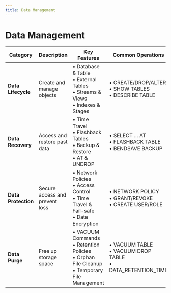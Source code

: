 ```yaml
---
title: Data Management
---
```


# Data Management

| Category | Description | Key Features | Common Operations | Documentation |
|----------|-------------|--------------|------------------|---------------|
| **Data Lifecycle** | Create and manage objects | • Database & Table <br/>• External Tables<br/>• Streams & Views<br/>• Indexes & Stages | • CREATE/DROP/ALTER<br/>• SHOW TABLES<br/>• DESCRIBE TABLE | [Details](./01-data-lifecycle.md) |
| **Data Recovery** | Access and restore past data | • Time Travel<br/>• Flashback Tables<br/>• Backup & Restore<br/>• AT & UNDROP | • SELECT ... AT<br/>• FLASHBACK TABLE<br/>• BENDSAVE BACKUP | [Details](./02-data-recovery.md) |
| **Data Protection** | Secure access and prevent loss | • Network Policies<br/>• Access Control<br/>• Time Travel & Fail-safe<br/>• Data Encryption | • NETWORK POLICY<br/>• GRANT/REVOKE<br/>• CREATE USER/ROLE | [Details](./03-data-protection.md) |
| **Data Purge** | Free up storage space | • VACUUM Commands<br/>• Retention Policies<br/>• Orphan File Cleanup<br/>• Temporary File Management | • VACUUM TABLE<br/>• VACUUM DROP TABLE<br/>• DATA_RETENTION_TIME | [Details](./04-data-recycle.md) |
